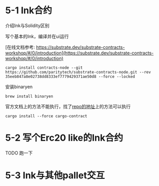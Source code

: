 # 5-1 Ink合约

介绍Ink与Solidity区别

写个基本的Ink，编译并在ui运行

[在线文档参考: https://substrate.dev/substrate-contracts-workshop/#/0/introduction](https://substrate.dev/substrate-contracts-workshop/#/0/introduction)

```
cargo install contracts-node --git https://github.com/paritytech/substrate-contracts-node.git --rev 35eeb847a8e02738dd8333ef7779429371ae50d8 --force --locked
```

安装binaryen

```
brew install binaryen
```

官方文档上的方法不能执行，找了[repo的地址](https://github.com/paritytech/cargo-contract)上的方法可以执行

```
cargo install --force cargo-contract
```



# 5-2 写个Erc20 like的Ink合约

TODO 跑一下

# 5-3 Ink与其他pallet交互


